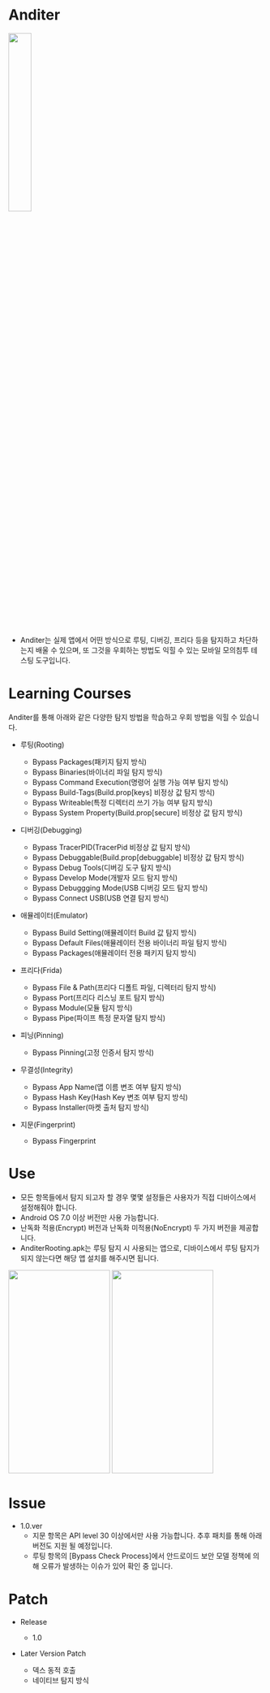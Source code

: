 # Anditer
<img width="30%" src="https://user-images.githubusercontent.com/89144246/229952059-ad8e15c0-8fc4-4efb-89c5-1fb55bd54e06.png">

* Anditer는 실제 앱에서 어떤 방식으로 루팅, 디버깅, 프리다 등을 탐지하고 차단하는지 배울 수 있으며, 또 그것을 우회하는 방법도 익힐 수 있는 모바일 모의침투 테스팅 도구입니다.

# Learning Courses
Anditer를 통해 아래와 같은 다양한 탐지 방법을 학습하고 우회 방법을 익힐 수 있습니다.
* 루팅(Rooting)
  * Bypass Packages(패키지 탐지 방식)
  * Bypass Binaries(바이너리 파일 탐지 방식)
  * Bypass Command Execution(명령어 실행 가능 여부 탐지 방식)
  * Bypass Build-Tags(Build.prop[keys] 비정상 값 탐지 방식)
  * Bypass Writeable(특정 디렉터리 쓰기 가능 여부 탐지 방식)
  * Bypass System Property(Build.prop[secure] 비정상 값 탐지 방식)

* 디버깅(Debugging)
  * Bypass TracerPID(TracerPid 비정상 값 탐지 방식)
  * Bypass Debuggable(Build.prop[debuggable] 비정상 값 탐지 방식)
  * Bypass Debug Tools(디버깅 도구 탐지 방식)
  * Bypass Develop Mode(개발자 모드 탐지 방식)
  * Bypass Debuggging Mode(USB 디버깅 모드 탐지 방식)
  * Bypass Connect USB(USB 연결 탐지 방식)

* 애뮬레이터(Emulator)
  * Bypass Build Setting(애뮬레이터 Build 값 탐지 방식)
  * Bypass Default Files(애뮬레이터 전용 바이너리 파일 탐지 방식)
  * Bypass Packages(애뮬레이터 전용 패키지 탐지 방식)

* 프리다(Frida)
  * Bypass File & Path(프리다 디폴트 파일, 디렉터리 탐지 방식)
  * Bypass Port(프리다 리스닝 포트 탐지 방식)
  * Bypass Module(모듈 탐지 방식)
  * Bypass Pipe(파이프 특정 문자열 탐지 방식)

* 피닝(Pinning)
  * Bypass Pinning(고정 인증서 탐지 방식)

* 무결성(Integrity)
  * Bypass App Name(앱 이름 변조 여부 탐지 방식)
  * Bypass Hash Key(Hash Key 변조 여부 탐지 방식)
  * Bypass Installer(마켓 출처 탐지 방식)

* 지문(Fingerprint)
  * Bypass Fingerprint

# Use
* 모든 항목들에서 탐지 되고자 할 경우 몇몇 설정들은 사용자가 직접 디바이스에서 설정해줘야 합니다.
* Android OS 7.0 이상 버전만 사용 가능합니다.
* 난독화 적용(Encrypt) 버전과 난독화 미적용(NoEncrypt) 두 가지 버전을 제공합니다.
* AnditerRooting.apk는 루팅 탐지 시 사용되는 앱으로, 디바이스에서 루팅 탐지가 되지 않는다면 해당 앱 설치를 해주시면 됩니다.
<img width="200" height="400" src="https://user-images.githubusercontent.com/89144246/229981965-60891400-80ac-482b-96c4-128861529d45.jpg">
<img width="200" height="400" src="https://user-images.githubusercontent.com/89144246/229982016-2d521fb7-6c71-48eb-b4e5-6b8dced41e5c.jpg">

# Issue
* 1.0.ver
   * 지문 항목은 API level 30 이상에서만 사용 가능합니다. 추후 패치를 통해 아래 버전도 지원 될 예정입니다.
   * 루팅 항목의 [Bypass Check Process]에서 안드로이드 보안 모델 정책에 의해 오류가 발생하는 이슈가 있어 확인 중 입니다.

# Patch
* Release
  * 1.0

* Later Version Patch
  * 덱스 동적 호출
  * 네이티브 탐지 방식
